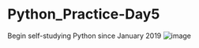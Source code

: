 # Python_Practice-Day5
Begin self-studying Python since January 2019
![image](https://github.com/PythonandLee/Python_Practice-Day1/blob/master/python_crash_course.jpg)

